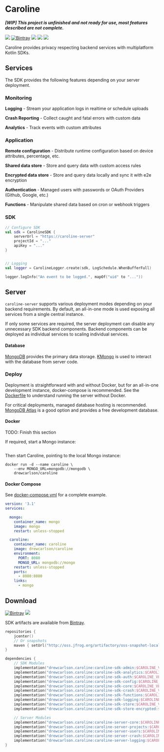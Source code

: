 # Caroline

**_[WIP] This project is unfinished and not ready for use, most features described are not complete._**

[![](https://img.shields.io/badge/-sponsor-ff69b4)](https://github.com/sponsors/DrewCarlson)
[![Bintray](https://img.shields.io/bintray/v/drewcarlson/caroline/Caroline?color=blue)](https://bintray.com/drewcarlson/caroline/Caroline)
[![](https://img.shields.io/maven-metadata/v?label=artifactory&logoColor=lightgrey&metadataUrl=https%3A%2F%2Foss.jfrog.org%2Fartifactory%2Foss-snapshot-local%2Fdrewcarlson%2Fcaroline%2Fcaroline-sdk-core%2Fmaven-metadata.xml&color=lightgrey)](#Download)
[![](https://github.com/DrewCarlson/Caroline/workflows/server/badge.svg)](https://github.com/DrewCarlson/Caroline/actions?query=workflow%3Aserver)
[![](https://img.shields.io/docker/cloud/build/drewcarlson/caroline)](https://hub.docker.com/r/drewcarlson/caroline)

Caroline provides privacy respecting backend services with multiplatform Kotlin SDKs.

## Services

The SDK provides the following features depending on your server deployment.


### Monitoring

**Logging** - Stream your application logs in realtime or schedule uploads

**Crash Reporting** - Collect caught and fatal errors with custom data

**Analytics** - Track events with custom attributes


### Application

**Remote configuration** - Distribute runtime configuration based on device attributes, percentage, etc.

**Shared data store** - Store and query data with custom access rules

**Encrypted data store** - Store and query data locally and sync it with e2e encryption

**Authentication** - Managed users with passwords or OAuth Providers  (Github, Google, etc.)

**Functions** - Manipulate shared data based on cron or webhook triggers


### SDK

```kotlin
// Configure SDK
val sdk = CarolineSDK {
    serverUrl = "https://caroline-server"
    projectId = "..."
    apiKey = "..."
}


// Logging
val logger = CarolineLogger.create(sdk, LogSchedule.WhenBufferFull)

logger.logInfo("An event to be logged.", mapOf("uid" to "..."))
```

## Server

`caroline-server` supports various deployment modes depending on your backend requirements.
By default, an all-in-one mode is used exposing all services from a single central instance.

If only some services are required, the server deployment can disable any unnecessary SDK backend components.
Backend components can be deployed as individual services to scaling individual services.


#### Database

[MongoDB](https://www.mongodb.com/) provides the primary data storage.
[KMongo](https://litote.org/kmongo/) is used to interact with the database from server code.

### Deploy

Deployment is straightforward with and without Docker, but for an all-in-one development instance, docker-compose is recommended.
See the [Dockerfile](Dockerfile) to understand running the server without Docker.

For critical deployments, managed database hosting is recommended.
[MongoDB Atlas](https://cloud.mongodb.com/) is a good option and provides a free development database.

#### Docker

TODO: Finish this section

If required, start a Mongo instance:
```shell

```

Then start Caroline, pointing to the local Mongo instance:
```shell
docker run -d --name caroline \
    --env MONGO_URL=mongodb://mongodb \
    drewcarlson/caroline
```


#### Docker Compose

See [docker-compose.yml](docker-compose.yml) for a complete example.

```yaml
version: '3.1'
services:

  mongo:
    container_name: mongo
    image: mongo
    restart: unless-stopped

  caroline:
    container_name: caroline
    image: drewcarlson/caroline
    environment:
      PORT: 8080
      MONGO_URL: mongodb://mongo
    restart: unless-stopped
    ports:
      - 8080:8080
    links:
      - mongo
```


## Download


[![Bintray](https://img.shields.io/bintray/v/drewcarlson/caroline/Caroline?color=blue)](https://bintray.com/drewcarlson/caroline/Caroline)
[![](https://img.shields.io/maven-metadata/v?label=artifactory&logoColor=lightgrey&metadataUrl=https%3A%2F%2Foss.jfrog.org%2Fartifactory%2Foss-snapshot-local%2Fdrewcarlson%2Fcaroline%2Fcaroline-sdk-core%2Fmaven-metadata.xml&color=lightgrey)](#Download)

SDK artifacts are available from [Bintray](https://bintray.com/drewcarlson/caroline/Caroline).
```kotlin
repositories {
    jcenter()
    // Or snapshots
    maven { setUrl("http://oss.jfrog.org/artifactory/oss-snapshot-local") }
}

dependencies {
    // SDK Modules
    implementation("drewcarlson.caroline:caroline-sdk-admin:$CAROLINE_VERSION")
    implementation("drewcarlson.caroline:caroline-sdk-analytics:$CAROLINE_VERSION")
    implementation("drewcarlson.caroline:caroline-sdk-auth:$CAROLINE_VERSION")
    implementation("drewcarlson.caroline:caroline-sdk-config:$CAROLINE_VERSION")
    implementation("drewcarlson.caroline:caroline-sdk-core:$CAROLINE_VERSION")
    implementation("drewcarlson.caroline:caroline-sdk-crash:$CAROLINE_VERSION")
    implementation("drewcarlson.caroline:caroline-sdk-functions:$CAROLINE_VERSION")
    implementation("drewcarlson.caroline:caroline-sdk-logging:$CAROLINE_VERSION")
    implementation("drewcarlson.caroline:caroline-sdk-store:$CAROLINE_VERSION")
    implementation("drewcarlson.caroline:caroline-sdk-store-encrypted:$CAROLINE_VERSION")

    // Server Modules
    implementation("drewcarlson.caroline:caroline-server-core:$CAROLINE_VERSION")
    implementation("drewcarlson.caroline:caroline-server-projects:$CAROLINE_VERSION")
    implementation("drewcarlson.caroline:caroline-server-users:$CAROLINE_VERSION")
    implementation("drewcarlson.caroline:caroline-server-crash:$CAROLINE_VERSION")
    implementation("drewcarlson.caroline:caroline-server-logging:$CAROLINE_VERSION")
}
```
